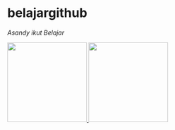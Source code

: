 # belajargithub
*Asandy ikut Belajar*

<p align="left">
<a href="https://github.com/dimasmds">
  <img height="180em" src="https://github-readme-stats-eight-theta.vercel.app/api?username=lidyarahmi&show_icons=true&theme=algolia&include_all_commits=true&count_private=true"/>
  <img height="180em" src="https://github-readme-stats-eight-theta.vercel.app/api/top-langs/?username=lidyarahmi&layout=compact&langs_count=8&theme=algolia"/>
</a>
</p>
